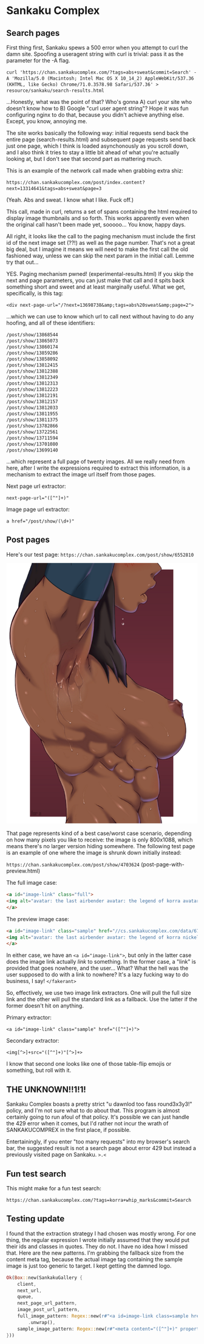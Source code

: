 # Sankaku Complex

## Search pages

First thing first, Sankaku spews a 500 error when you attempt to curl the damn site. Spoofing a useragent string with curl is trivial: pass it as the parameter for the -A flag.

```shell
curl 'https://chan.sankakucomplex.com/?tags=abs+sweat&commit=Search' -A 'Mozilla/5.0 (Macintosh; Intel Mac OS X 10_14_2) AppleWebKit/537.36 (KHTML, like Gecko) Chrome/71.0.3578.98 Safari/537.36' > resource/sankaku/search-results.html
```

...Honestly, what was the point of that? Who's gonna A) curl your site who doesn't know how to B) Google "curl user agent string"? Hope it was fun configuring nginx to do that, because you didn't achieve anything else. Except, you know, annoying me.

The site works basically the following way: initial requests send back the entire page (search-results.html) and subsequent page requests send back just one page, which I think is loaded asynchonously as you scroll down, and I also think it tries to stay a little bit ahead of what you're actually looking at, but I don't see that second part as mattering much.

This is an example of the network call made when grabbing extra shiz:

```
https://chan.sankakucomplex.com/post/index.content?next=13314641&tags=abs+sweat&page=3
```

(Yeah. Abs and sweat. I know what I like. Fuck off.)

This call, made in curl, returns a set of spans containing the html required to display image thumbnails and so forth. This works apparently even when the original call hasn't been made yet, sooooo... You know, happy days.

All right, it looks like the call to the paging mechanism must include the first id of the next image set (??!) as well as the page number. That's not a great big deal, but I imagine it means we will need to make the first call the old fashioned way, unless we can skip the next param in the initial call. Lemme try that out...

YES. Paging mechanism pwned! (experimental-results.html) If you skip the next and page parameters, you can just make that call and it spits back something short and sweet and at least marginally useful. What we get, specifically, is this tag:

```
<div next-page-url="/?next=13698738&amp;tags=abs%20sweat&amp;page=2">
```

...which we can use to know which url to call next without having to do any hoofing, and all of these identifiers:

```
/post/show/13868544
/post/show/13865073
/post/show/13860174
/post/show/13859286
/post/show/13858092
/post/show/13812415
/post/show/13812388
/post/show/13812349
/post/show/13812313
/post/show/13812223
/post/show/13812191
/post/show/13812157
/post/show/13812033
/post/show/13811955
/post/show/13811375
/post/show/13782866
/post/show/13722561
/post/show/13711594
/post/show/13701080
/post/show/13699140
```

...which represent a full page of twenty images. All we really need from here, after I write the expressions required to extract this information, is a mechanism to extract the image url itself from those pages.

Next page url extractor:
```
next-page-url="([^"]+)"
```

Image page url extractor:
```
a href="/post/show/(\d+)"
```

## Post pages

Here's our test page: `https://chan.sankakucomplex.com/post/show/6552810`

![Yeah, it's Korra. Shut up.](kas.png "Yeah, it's Korra. Shut up.")

That page represents kind of a best case/worst case scenario, depending on how many pixels you like to receive: the image is only 800x1088, which means there's no larger version hiding somewhere. The following test page is an example of one where the image is shrunk down initially instead:

`https://chan.sankakucomplex.com/post/show/4703624` (post-page-with-preview.html)

The full image case:

```html
<a id="image-link" class="full">
<img alt="avatar: the last airbender avatar: the legend of korra avatar (series) korra for a 1girl abs areolae armpits big lips blush breasts brown hair close-up dark skin dark-skinned female detached sleeves female female only large breasts long hair muscle muscular female nipples puffy areolae serratus anterior shiny shiny skin sideboob side view solo sweat sweatdrop toned" id="image" onclick="Note.toggle();" orig_height="1088" orig_width="800" src="//cs.sankakucomplex.com/data/2d/ad/2dadb16fc569d7394af164618e398208.png?e=1562117913&amp;m=UZ2Sp0c663qGz8rk0Bphhg" pagespeed_url_hash="2022131225" onload="pagespeed.CriticalImages.checkImageForCriticality(this);" width="800" height="1088">
</a>
```

The preview image case:

```html
<a id="image-link" class="sample" href="//cs.sankakucomplex.com/data/67/2b/672badc6ddfd43cb695a03136101ac5e.png?e=1562118395&amp;m=hC48mUmjTJRN-lp8KVZWNQ">
<img alt="avatar: the last airbender avatar: the legend of korra nickelodeon cutepet korra naga (avatar) high resolution large filesize 3:2 aspect ratio 1girl abs ass barefoot blush breasts brown hair canine clitoris dark skin dog eyes closed feet female female focus large breasts muscle muscular female navel nipples nude ponytail pubic hair semen semen on body semen on breasts semen on upper body sleeping solo focus spread legs sweat thighs tied hair vagina vaginal juices" id="image" onclick="Note.toggle();" orig_height="2025" orig_width="3030" src="//cs.sankakucomplex.com/data/sample/67/2b/sample-672badc6ddfd43cb695a03136101ac5e.jpg?e=1562118395&amp;m=cwXfrlLoUG_Dot3D0e6LjQ" pagespeed_url_hash="810940079" onload="pagespeed.CriticalImages.checkImageForCriticality(this);" width="1400" height="935">
</a>
```

In either case, we have an `<a id="image-link">`, but only in the latter case does the image link actually *link* to something. In the former case, a "link" is provided that goes nowhere, and the user... What? What the hell was the user supposed to do with a link to nowhere? It's a lazy fucking way to do business, I say! `</fakerant>`

So, effectively, we use two image link extractors. One will pull the full size link and the other will pull the standard link as a fallback. Use the latter if the former doesn't hit on anything.

Primary extractor:
```
<a id="image-link" class="sample" href="([^"]+)">
```

Secondary extractor:
```
<img[^>]+src="([^"]+)"[^>]+>
```

I know that second one looks like one of those table-flip emojis or something, but roll with it.

## THE UNKNOWN!!1!1!

Sankaku Complex boasts a pretty strict "u dawnlod too fass round3x3y3!" policy, and I'm not sure what to do about that. This program is almost certainly going to run afoul of that policy. It's possible we can just handle the 429 error when it comes, but I'd rather not incur the wrath of SANKAKUCOMPREX in the first place, if possible.

Entertainingly, if you enter "too many requests" into my browser's search bar, the suggested result is not a search page about error 429 but instead a previously visited page on Sankaku. `>.<`

## Fun test search

This might make for a fun test search:
```
https://chan.sankakucomplex.com/?tags=korra+whip_marks&commit=Search
```

## Testing update

I found that the extraction strategy I had chosen was mostly wrong. For one thing, the regular expression I wrote initially assumed that they would put their ids and classes in quotes. They do not. I have no idea how I missed that. Here are the new patterns. I'm grabbing the fallback size from the content meta tag, because the actual image tag containing the sample image is just too generic to target. I kept getting the damned logo.

```rust
Ok(Box::new(SankakuGallery {
    client,
    next_url,
    queue,
    next_page_url_pattern,
    image_post_url_pattern,
    full_image_pattern: Regex::new(r#"<a id=image-link class=sample href="([^"]+)">"#)
        .unwrap(),
    sample_image_pattern: Regex::new(r#"<meta content="([^"]+)" property=og:image>"#).unwrap(),
}))
```

